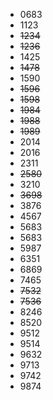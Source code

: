 - 0683
- 1123
- ~~1234~~
- ~~1236~~
- 1425
- ~~1478~~
- 1590
- ~~1596~~
- ~~1598~~
- ~~1984~~
- ~~1988~~
- ~~1989~~
- 2014
- 2016
- 2311
- ~~2580~~
- 3210
- ~~3698~~
- 3876
- 4567
- 5683
- 5683
- 5987
- 6351
- 6869
- 7465
- ~~7532~~
- ~~7536~~
- 8246
- 8520
- 9512
- 9514
- 9632
- 9713
- 9742
- 9874
